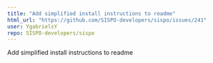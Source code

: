 ```yaml
---
title: "Add simplified install instructions to readme"
html_url: "https://github.com/SISPO-developers/sispo/issues/241"
user: YgabrielsY
repo: SISPO-developers/sispo
---
```


Add simplified install instructions to readme
